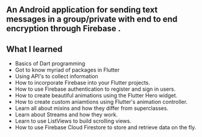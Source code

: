 
## An Android application for sending text messages in a group/private with end to end encryption through Firebase .



<!--![Finished App](https://github.com/amoghmulge/Tesla-Chat-Flutter-/blob/master/images/animat.gif)-->

## What I learned
- Basics of Dart programming
- Got to know myriad of packages in Flutter 
- Using API's to collect information
- How to incorporate Firebase into your Flutter projects.
- How to use Firebase authentication to register and sign in users.
- How to create beautiful animations using the Flutter Hero widget.
- How to create custom aniamtions using Flutter's animation controller. 
- Learn all about mixins and how they differ from superclasses.
- Learn about Streams and how they work.
- Learn to use ListViews to build scrolling views.
- How to use Firebase Cloud Firestore to store and retrieve data on the fly.




